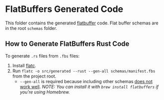 # FlatBuffers Generated Code

This folder contains the generated [flatbuffer](https://flatbuffers.dev/) code. Flat buffer schemas are in the root `schemas` folder.

## How to Generate FlatBuffers Rust Code

To generate `.rs` files from `.fbs` files:

1. Install [flatc](https://github.com/google/flatbuffers).
2. Run `flatc -o src/generated --rust --gen-all schemas/manifest.fbs` from the project root.
    - `--gen-all` is required because including other schemas [does not work well](https://github.com/google/flatbuffers/issues/5275).
_NOTE: You can install it with `brew install flatbuffers` if you're using Homebrew._